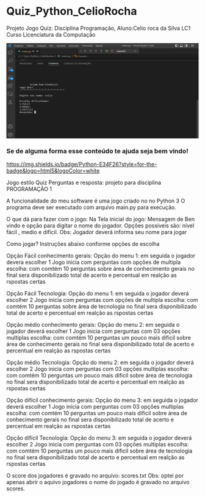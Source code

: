 # Quiz_Python_CelioRocha
Projeto Jogo Quiz: Disciplina Programação, Aluno:Celio roca da Silva  LC1 Curso Licenciatura da Computação

<img src="https://github.com/CelioRochadaSilva/Quiz_Python_CelioRocha/blob/main/tela_inicial%20jogo.png" width="650" height="250"  align="center"/>

### Se de alguma forma esse conteúdo te ajuda seja bem vindo!

<https://img.shields.io/badge/Python-E34F26?style=for-the-badge&logo=html5&logoColor=white>

Jogo estilo Quiz Perguntas e resposta: projeto para disciplina PROGRAMAÇÃO 1

A funcionalidade do meu software é uma jogo criado no no Python 3
O programa deve ser executado com arquivo main.py para execução.

O que dá para fazer com o jogo:
Na Tela inicial do jogo: Mensagem de Ben vindo e opção para digitar o nome do jogador.
Opções possiveis são: nível fácil , medio e dificil.
Obs: Jogador deverá informa seu nome para jogar

Como jogar? Instruções abaixo conforme opções de escolha

Opção Fácil conhecimento gerais:
Opção do menu 1: em seguida o jogador devera escolher 1
Jogo inicia com perguntas com opções de multipla escolha: com comtém 10 perguntas 
sobre área de conhecimento gerais no final sera disponibilizado total de acerto e percentual em realção as rspostas certas

Opção Fácil Tecnologia:
Opção do menu 1: em seguida o jogador deverá escolher 2
Jogo inicia com perguntas com opções de multipla escolha: com comtém 10 perguntas
sobre área de tecnologia no final sera disponibilizado total de acerto e percentual em realção as rspostas certas


Opção médio conhecimento gerais:
Opção do menu 2: em seguida o jogador deverá escolher 1
Jogo inicia com perguntas com 03 opções multiplas escolha: com comtém 10 perguntas um pouco mais dificil 
sobre área de conhecimento gerais no final sera disponibilizado total de acerto e percentual em realção as rspostas certas

Opção médio Tecnologia:
Opção do menu 2: em seguida o jogador deverá escolher 2
Jogo inicia com perguntas com 03 opções multiplas escolha: com comtém 10 perguntas um pouco mais dificil 
sobre área de tecnologia no final sera disponibilizado total de acerto e percentual em realção as rspostas certas


Opção difícil conhecimento gerais:
Opção do menu 3: em seguida o jogador deverá escolher 1
Jogo inicia com perguntas com 03 opções multiplas escolha: com comtém 10 perguntas um pouco mais dificil 
sobre área de conhecimento gerais no final sera disponibilizado total de acerto e percentual em realção as rspostas certas

Opção difícil Tecnologia:
Opção do menu 3: em seguida o jogador deverá escolher 2
Jogo inicia com perguntas com 03 opções multiplas escolha: com comtém 10 perguntas um pouco mais dificil 
sobre área de tecnologia no final sera disponibilizado total de acerto e percentual em realção as rspostas certas

O score dos  jogadores é gravado no arquivo: scores.txt
Obs: optei por apenas abrir o aquivo jogadores o nome do jogado é gravado no arquivo scores.
